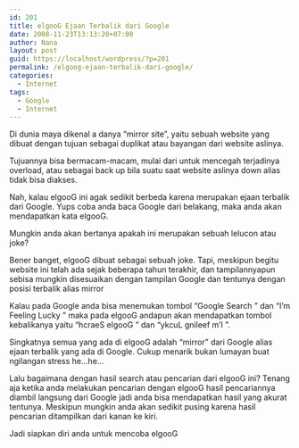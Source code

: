 ```yaml
---
id: 201
title: elgooG Ejaan Terbalik dari Google
date: 2008-11-23T13:13:20+07:00
author: Nana
layout: post
guid: https://localhost/wordpress/?p=201
permalink: /elgoog-ejaan-terbalik-dari-google/
categories:
  - Internet
tags:
  - Google
  - Internet
---
```

Di dunia maya dikenal a danya “mirror site”, yaitu sebuah website yang dibuat dengan tujuan sebagai duplikat atau bayangan dari website aslinya.

Tujuannya bisa bermacam-macam, mulai dari untuk mencegah terjadinya overload, atau sebagai back up bila suatu saat website aslinya down alias tidak bisa diakses.

Nah, kalau elgooG ini agak sedikit berbeda karena merupakan ejaan terbalik dari Google. Yups coba anda baca Google dari belakang, maka anda akan mendapatkan kata elgooG.

Mungkin anda akan bertanya apakah ini merupakan sebuah lelucon atau joke?

Bener banget, elgooG dibuat sebagai sebuah joke. Tapi, meskipun begitu website ini telah ada sejak beberapa tahun terakhir, dan tampilannyapun sebisa mungkin disesuaikan dengan tampilan Google dan tentunya dengan posisi terbalik alias mirror

Kalau pada Google anda bisa menemukan tombol “Google Search ” dan “I’m Feeling Lucky ” maka pada elgooG andapun akan mendapatkan tombol kebalikanya yaitu “hcraeS elgooG ” dan “ykcuL gnileef m’I ”.

Singkatnya semua yang ada di elgooG adalah “mirror” dari Google alias ejaan terbalik yang ada di Google. Cukup menarik bukan lumayan buat ngilangan stress he…he…

Lalu bagaimana dengan hasil search atau pencarian dari elgooG ini? Tenang aja ketika anda melakukan pencarian dengan elgooG hasil pencariannya diambil langsung dari Google jadi anda bisa mendapatkan hasil yang akurat tentunya. Meskipun mungkin anda akan sedikit pusing karena hasil pencarian ditampilkan dari kanan ke kiri.

Jadi siapkan diri anda untuk mencoba elgooG